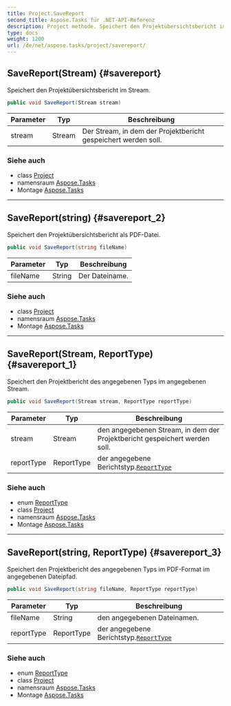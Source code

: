 ```yaml
---
title: Project.SaveReport
second_title: Aspose.Tasks für .NET-API-Referenz
description: Project methode. Speichert den Projektübersichtsbericht im Stream.
type: docs
weight: 1200
url: /de/net/aspose.tasks/project/savereport/
---
```

## SaveReport(Stream) {#savereport}

Speichert den Projektübersichtsbericht im Stream.

```csharp
public void SaveReport(Stream stream)
```

| Parameter | Typ | Beschreibung |
| --- | --- | --- |
| stream | Stream | Der Stream, in dem der Projektbericht gespeichert werden soll. |

### Siehe auch

* class [Project](../)
* namensraum [Aspose.Tasks](../../project/)
* Montage [Aspose.Tasks](../../../)

---

## SaveReport(string) {#savereport_2}

Speichert den Projektübersichtsbericht als PDF-Datei.

```csharp
public void SaveReport(string fileName)
```

| Parameter | Typ | Beschreibung |
| --- | --- | --- |
| fileName | String | Der Dateiname. |

### Siehe auch

* class [Project](../)
* namensraum [Aspose.Tasks](../../project/)
* Montage [Aspose.Tasks](../../../)

---

## SaveReport(Stream, ReportType) {#savereport_1}

Speichert den Projektbericht des angegebenen Typs im angegebenen Stream.

```csharp
public void SaveReport(Stream stream, ReportType reportType)
```

| Parameter | Typ | Beschreibung |
| --- | --- | --- |
| stream | Stream | den angegebenen Stream, in dem der Projektbericht gespeichert werden soll. |
| reportType | ReportType | der angegebene Berichtstyp.[`ReportType`](../../../aspose.tasks.visualization/reporttype/) |

### Siehe auch

* enum [ReportType](../../../aspose.tasks.visualization/reporttype/)
* class [Project](../)
* namensraum [Aspose.Tasks](../../project/)
* Montage [Aspose.Tasks](../../../)

---

## SaveReport(string, ReportType) {#savereport_3}

Speichert den Projektbericht des angegebenen Typs im PDF-Format im angegebenen Dateipfad.

```csharp
public void SaveReport(string fileName, ReportType reportType)
```

| Parameter | Typ | Beschreibung |
| --- | --- | --- |
| fileName | String | den angegebenen Dateinamen. |
| reportType | ReportType | der angegebene Berichtstyp.[`ReportType`](../../../aspose.tasks.visualization/reporttype/) |

### Siehe auch

* enum [ReportType](../../../aspose.tasks.visualization/reporttype/)
* class [Project](../)
* namensraum [Aspose.Tasks](../../project/)
* Montage [Aspose.Tasks](../../../)


